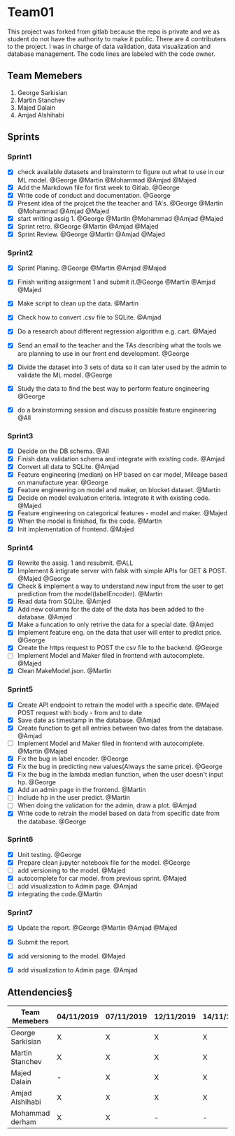 # Team01
This project was forked from gitlab because the repo is private and we as student do not have the authority to make it public. There are 4 contributers to the project. I was in charge of data validation, data visualization and database management. The code lines are labeled with the code owner.
## Team Memebers
1. George Sarkisian
2. Martin Stanchev
3. Majed Dalain
4. Amjad Alshihabi

## Sprints
### Sprint1
- [x] check available datasets and brainstorm to figure out what to use in our ML model. @George @Martin @Mohammad @Amjad @Majed
- [x] Add the Markdown file for first week to Gitlab. @George
- [x] Write code of conduct and documentation. @George
- [x] Present idea of the projcet the the teacher and TA's. @George @Martin @Mohammad @Amjad @Majed
- [x] start writing assig 1.  @George @Martin @Mohammad @Amjad @Majed
- [x] Sprint retro.  @George @Martin @Amjad @Majed
- [x] Sprint Review.  @George @Martin @Amjad @Majed

### Sprint2
- [x] Sprint Planing.  @George @Martin @Amjad @Majed
- [x] Finish writing assignment 1 and submit it.@George @Martin @Amjad @Majed
- [x] Make script to clean up the data.  @Martin
- [x] Check how to convert .csv file to SQLite. @Amjad
- [x] Do a research about different regression algorithm e.g. cart. @Majed
- [x] Send an email to the teacher and the TAs describing what the tools we are planning to use in our front end development. @George
- [x] Divide the dataset into 3 sets of data so it can later used by the admin to validate the ML model. @George
- [x] Study the data to find the best way to perform feature engineering @George
- [x] do a brainstorming session and discuss possible feature engineering @All


### Sprint3
- [x] Decide on the DB schema. @All
- [x] Finish data validation schema and integrate with existing code. @Amjad
- [x] Convert all data to SQLite. @Amjad
- [x] Feature engineering (median) on HP based on car model, Mileage based on manufacture year. @George
- [x] Feature engineering on model and maker, on blocket dataset. @Martin
- [x] Decide on model evaluation criteria. Integrate it with existing code. @Majed
- [x] Feature engineering on categorical features - model and maker. @Majed
- [x] When the model is finished, fix the code. @Martin
- [x] Init implementation of frontend. @Majed

### Sprint4
- [x] Rewrite the assig. 1 and resubmit. @ALL
- [x] Implement & intigrate server with falsk with simple APIs for GET & POST. @Majed @George
- [x] Check & implement a way to understand new input from the user to get prediction from the model(labelEncoder). @Martin
- [x] Read data from SQLite. @Amjed
- [x] Add new columns for the date of the data has been added to the database. @Amjed
- [x] Make a funcation to only retrive the data for a special date. @Amjed
- [x] Implement feature eng. on the data that user will enter to predict price. @George
- [x] Create the https request to POST the csv file to the backend. @George
- [ ] Implement Model and Maker filed in frontend with autocomplete. @Majed
- [x] Clean MakeModel.json. @Martin

### Sprint5
- [x] Create API endpoint to retrain the model with a specific date. @Majed
      POST request with body - from and to date
- [x] Save date as timestamp in the database. @Amjad
- [x] Create function to get all entries between two dates from the database. @Amjad
- [ ] Implement Model and Maker filed in frontend with autocomplete. @Martin @Majed
- [x] Fix the bug in label encoder. @George
- [x] Fix the bug in predicting new values(Always the same price). @George
- [x] Fix the bug in the lambda median function, when the user doesn't input hp. @George
- [x] Add an admin page in the frontend. @Martin
- [ ] Include hp in the user predict. @Martin
- [ ] When doing the validation for the admin, draw a plot. @Amjad
- [x] Write code to retrain the model based on data from specific date from the database. @George

### Sprint6
- [x] Unit testing. @George
- [x] Prepare clean jupyter notebook file for the model. @George
- [ ] add versioning to the model. @Majed 
- [x] autocomplete for car model. from previous sprint. @Majed 
- [ ] add visualization to Admin page. @Amjad
- [x] integrating the code.@Martin

### Sprint7
- [x] Update the report. @George @Martin @Amjad @Majed
- [x] Submit the report.
- [x] add versioning to the model. @Majed 
- [x] add visualization to Admin page. @Amjad




## Attendencies§
Team Memebers       | 04/11/2019    | 07/11/2019    | 12/11/2019  | 14/11/2019  | 19/11/2019 | 20/11/2019   | 25/11/2019    | 26/11/2019    | 28/11/2019    | 02/12/2019    | 03/12/2019    | 05/12/2019    | 09/12/2019    | 10/12/2019 
------------        | ------------- | ------------- |------------ |------------ |------------| ------------ | ------------  | ------------  | ------------  | ------------  | ------------  | ------------  | ------------  | ------------    
George Sarkisian    | X             | X             | X           | X           | X          | x            | x             | x             | x             | x             | x             | x             | x             | x
Martin Stanchev     | X             | X             | X           | X           | X          | x            | x             | x             | x             | x             | x             | x             | x             | x
Majed Dalain        | -             | X             | X           | X           | X          | x            | x             | x             | -             | x             | x             | x             | x             | x
Amjad Alshihabi     | X             | X             | X           | X           | X          | x            | x             | -             | x             | x             | x             | x             | x             | x
Mohammad derham     | X             | X             | -           | -           | -          | -            | -             | -             | -             | -             | -             | -             | -             | - 
